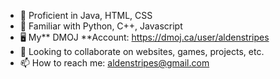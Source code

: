 - 🌲 Proficient in Java, HTML, CSS
- 🌱 Familiar with Python, C++, Javascript
- 🖥️ My** DMOJ **Account: https://dmoj.ca/user/aldenstripes 
- 💞️ Looking to collaborate on websites, games, projects, etc.
- 📫 How to reach me: aldenstripes@gmail.com

